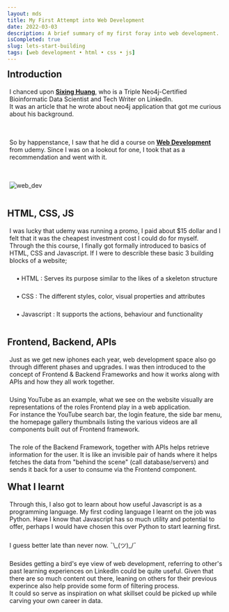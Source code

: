 ```yaml
---
layout: mds
title: My First Attempt into Web Development
date: 2022-03-03
description: A brief summary of my first foray into web development.
isCompleted: true
slug: lets-start-building
tags: [web development • html • css • js]
---
```


## Introduction

I chanced upon **[Sixing Huang](https://www.linkedin.com/in/sixing-huang-3a824a66/)**, who is a Triple Neo4j-Certified Bioinformatic Data Scientist and Tech Writer on LinkedIn. <br> It was an article that he wrote about neo4j application that got me curious about his background.

<p></p>

So by happenstance, I saw that he did a course on **[Web Development](https://www.udemy.com/course/the-complete-web-development-bootcamp/)** from udemy.
Since I was on a lookout for one, I took that as a recommendation and went with it.

<p></p>

![web_dev](https://user-images.githubusercontent.com/36339564/165979380-ccb1db24-1341-4c79-b2d5-6e1ef3916a55.jpg)

<p></p>

## HTML, CSS, JS

I was lucky that udemy was running a promo, I paid about $15 dollar and I felt that it was the cheapest investment cost I could do for myself.
Through the this course, I finally got formally introduced to basics of HTML, CSS and Javascript. If I were to describle these basic 3 building blocks of a website;

&nbsp;&nbsp;&nbsp; • HTML : Serves its purpose similar to the likes of a skeleton structure

&nbsp;&nbsp;&nbsp; • CSS : The different styles, color, visual properties and attributes

&nbsp;&nbsp;&nbsp; • Javascript : It supports the actions, behaviour and functionality

<p></p>

## Frontend, Backend, APIs

Just as we get new iphones each year, web development space also go through different phases and upgrades.
I was then introduced to the concept of Frontend & Backend Frameworks and how it works along with APIs and how they all work together.

<p>Using YouTube as an example, what we see on the website visually are representations of the roles Frontend play in a web application.<br>
For instance the YouTube search bar, the login feature, the side bar menu, the homepage gallery thumbnails listing the various videos are all components built out of Frontend framework.</p>

The role of the Backend Framework, together with APIs helps retrieve information for the user.
It is like an invisible pair of hands where it helps fetches the data from "behind the scene" (call database/servers) and sends it back for a user to consume via the Frontend component.

## What I learnt

<p> Through this, I also got to learn about how useful Javascript is as a programming language. My first coding language I learnt on the job was Python. Have I know that Javascript has so much utility and potential to offer, perhaps I would have chosen this over Python to start learning first.
</p>

<p>I guess better late than never now.  ¯\_(ツ)_/¯
</p>

Besides getting a bird's eye view of web development, referring to other's past learning experiences on LinkedIn could be quite useful.
Given that there are so much content out there, leaning on others for their previous experince also help provide some form of filtering process.<br>
It could so serve as inspiration on what skillset could be picked up while carving your own career in data.

<style>
	h2 {
		font-weight: bold;
        margin: 10px 5px 10px 0px;
	}

	p {
		padding: 5px;
	}
</style>

